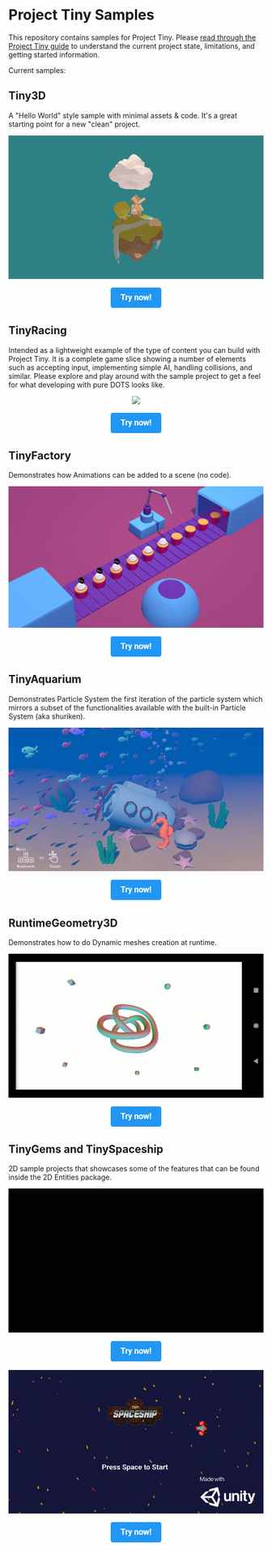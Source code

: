 # Project Tiny Samples
This repository contains samples for Project Tiny.
Please [read through the Project Tiny guide](https://docs.google.com/document/d/1A8hen2hLFY5FLkC5gd3JP2Z-IpHfnAX-CpYLK3aOdwA/edit?usp=sharing) to understand the current project state, limitations, and getting started information.

Current samples:
## Tiny3D
A "Hello World" style sample with minimal assets & code. It's a great starting point for a new "clean" project.

<p align="center"> 
    <img src="./res/Tiny3DHelloWorld.gif">
</p>
<p align="center"> 
    <a href="https://tiny.vision/demos/Tiny3D">
        <img src="./res/Trynow.jpg">
    </a>
</p>

## TinyRacing
Intended as a lightweight example of the type of content you can build with Project Tiny. It is a complete game slice showing a number of elements such as accepting input, implementing simple AI, handling collisions, and similar. Please explore and play around with the sample project to get a feel for what developing with pure DOTS looks like.

<p align="center"> 
    <img src="./res/TinyRacingTrailer.gif">
</p>
<p align="center"> 
    <a href="https://tiny.vision/">
        <img src="./res/Trynow.jpg">
    </a>
</p>

## TinyFactory
Demonstrates how Animations can be added to a scene (no code).

<p align="center"> 
    <img src="./res/TinyFactory.gif">
</p>
<p align="center"> 
    <a href="https://tiny.vision/demos/TinyFactory">
        <img src="./res/Trynow.jpg">
    </a>
</p>

## TinyAquarium 
Demonstrates Particle System the first iteration of the particle system which mirrors a subset of the functionalities available with the built-in Particle System (aka shuriken).

<p align="center"> 
    <img src="./res/TinyAquaTrailer.gif">
</p>
<p align="center"> 
    <a href="https://tiny.vision/demos/TinyAquarium">
        <img src="./res/Trynow.jpg">
    </a>
</p>

## RuntimeGeometry3D
Demonstrates how to do Dynamic meshes creation at runtime. 
<p align="center"> 
    <img src="./res/DynamicMesh.gif">
</p>
<p align="center"> 
    <a href="https://tiny.vision/demos/RuntimeGeometry3D">
        <img src="./res/Trynow.jpg">
    </a>
</p>

## TinyGems and TinySpaceship
2D sample projects that showcases some of the features that can be found inside the 2D Entities package.

<p align="center"> 
    <img src="./res/TinyGemsTrailer.gif">
</p>
<p align="center"> 
    <a href="https://tiny.vision/demos/TinyGems">
        <img src="./res/Trynow.jpg">
    </a>
</p>

<p align="center"> 
    <img src="./res/TinySpaceShipTrailer.gif">
</p>
<p align="center"> 
    <a href="https://tiny.vision/demos/TinySpaceship">
        <img src="./res/Trynow.jpg">
    </a>
</p>
